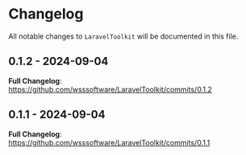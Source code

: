 # Changelog

All notable changes to `LaravelToolkit` will be documented in this file.

## 0.1.2 - 2024-09-04

**Full Changelog**: https://github.com/wsssoftware/LaravelToolkit/commits/0.1.2

## 0.1.1 - 2024-09-04

**Full Changelog**: https://github.com/wsssoftware/LaravelToolkit/commits/0.1.1
